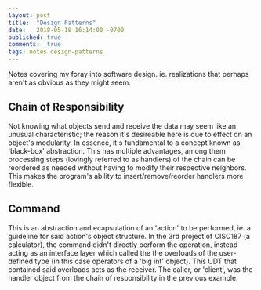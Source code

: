 ```yaml
---
layout: post
title:  "Design Patterns"
date:   2018-05-18 16:14:00 -0700
published: true
comments:  true
tags: notes design-patterns
---
```


Notes covering my foray into software design. ie. realizations that perhaps aren't as obvious as they might seem.

## Chain of Responsibility
Not knowing what objects send and receive the data may seem like an unusual characteristic; the reason it's desireable here is due to effect on an object's modularity.
In essence, it's fundamental to a concept known as 'black-box' abstraction. 
This has multiple advantages, among them processing steps (lovingly referred to as handlers) of the chain can be reordered as needed without having to modify their respective neighbors.
This makes the program's ability to insert/remove/reorder handlers more flexible.

## Command
This is an abstraction and ecapsulation of an 'action' to be performed, ie. a guideline for said action's object structure. 
In the 3rd project of CISC187 (a calculator), the command didn't directly perform the operation, instead acting as an interface layer which called the the overloads of the user-defined type (in this case operators of a 'big int' object). 
This UDT that contained said overloads acts as the receiver. 
The caller, or 'client', was the handler object from the chain of responsibility in the previous example.
